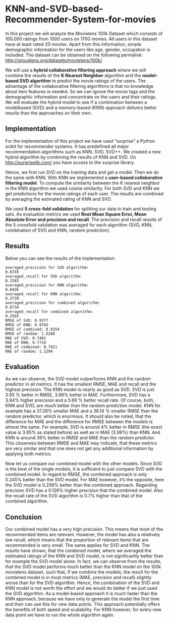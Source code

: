 # KNN-and-SVD-based-Recommender-System-for-movies
In this project we will analyze the Movielens 100k Dataset which consists of 100.000 ratings from 1000 users on 1700 movies. All users in this dataset have at least rated 20 movies. Apart from this information, simple demographic information for the users like age, gender, occupation is included. The dataset can be obtained on the following permalink: http://grouplens.org/datasets/movielens/100k/

We will use a **hybrid collaborative filtering approach** where we will combine the results of the **K Nearest Neighbor** algorithm and the **model-based SVD algorithm** to predict the movie ratings of the users. The advantage of the collaborative filtering algorithms is that no knowledge about item features is needed. So we can ignore the movie tags and the
demographic information and concentrate on the users and their ratings. We will evaluate the hybrid model to see if a combination between a modelbased (SVD) and a memory-based (KNN) approach delivers better results than the approaches on their own.

## Implementation
For the implementation of this project we have used “surprise” a Python scikit for recommender systems. It has predefined all major recommendation algorithms such as KNN, SVD, SVD++. We created a new hybrid algorithm by combining the results of KNN and SVD. On http://surpriselib.com/ you have access to the surprise library.

Hence, we first run SVD on the training data and get a model. Then we do the same with KNN. With KNN we implemented a **user-based collaborative filtering model**. To compute the similarity between the K nearest neighbor in the KNN algorithm we used cosine similarity. For both SVD and KNN we get predictions for the movie ratings of each user. The results are combined by averaging the estimated rating of KNN and SVD.

We used **5 cross-fold validation** for splitting our data in train and testing sets. As evaluation metrics we used **Root Mean Square Error, Mean Absolute Error and precision and recall**. The precision and recall results of the 5 crossfold validation was averaged
for each algorithm (SVD, KNN, combination of SVD and KNN, random prediction).

## Results
Below you can see the results of the implementation:

```
averaged_precision for SVD algorithm:
0.8745
averaged_recall for SVD algorithm:
0.2583
averaged_precision for KNN algorithm:
0.8436
averaged_recall for KNN algorithm:
0.2739
averaged_precision for combined algorithm:
0.8734
averaged_recall for combined algorithm:
0.2565
RMSE of SVD: 0.9377
RMSE of KNN: 0.9763
RMSE of combined: 0.9354
RMSE of random: 1.5288
MAE of SVD: 0.7402
MAE of KNN: 0.7710
MAE of combined: 0.7421
MAE of random: 1.2294
```

## Evaluation
As we can observe, the SVD model outperforms KNN and the random predictor in all metrics. It has the smallest RMSE, MAE and recall and the highest precision. The KNN model is nearly as good as SVD. SVD is just 3.95 % better in RMSE, 3.99% better in MAE. Furthermore, SVD has a 3.94% higher precision and a 5.69 % better recall rate. Of course, both, KNN and SVD, are much better than the random prediction model. KNN for example has a 37.28% smaller MAE and a 36.14 % smaller RMSE than the random predictor, which is enormous. It should also be noted, that the difference for MAE and the difference for RMSE between the models is almost the same. For example, SVD is around 4% better in RMSE (the exact value is 3.95% as stated before) as well as in MAE (3.99%) than KNN. And KNN is around 36% better in RMSE and MAE than the random predictor. This closeness between RMSE and MAE may indicate, that these metrics are very similar and that one does not get any additional information by applying both metrics.

Now let us compare our combined model with the other models. Since SVD is the best of the single models, it is sufficient to just compare SVD with the combined model. In regard to RMSE, the combined approach is only 0.245% better than the SVD model. For MAE however, it’s the opposite, here the SVD model is 0.256% better than the combined approach. Regarding precision SVD has a 0.126% higher precision that the combined model. Also the recall rate of the SVD algorithm is 0.7% higher than that of the combined algorithm.

## Conclusion
Our combined model has a very high precision. This means that most of the recommended items are relevant. However, the model has also a relatively low recall, which means that the proportion of relevant items that are recommended is very small. The same applies for SVD and KNN. The results have shown, that the combined model, where we averaged the estimated ratings of the KNN and SVD model, is not significantly better than for example the SVD model alone. In fact, we can observe from the results,
that the SVD model performs much better than the KNN model on the 100k movielens dataset, such that, if we combine the models, the result for the combined model is in most metrics (MAE, precision and recall) slightly worse than for the SVD algorithm. Hence, the combination of the SVD and KNN model is not worth the effort and we would do better if we just used the SVD algorithm. As a model-based approach it is much faster than the KNN approach, because we have only to generate the model the first time and then can use this for new data points. This approach potentially offers the benefits of both speed and scalability. For KNN however, for every new data point we have to run the whole algorithm again.
